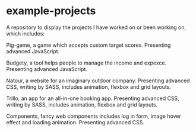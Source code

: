 # example-projects
A repository to display the projects I have worked on or been working on, which includes:

Pig-game, a game which accepts custom target scores.
  Presenting advanced JavaScript.

Budgety, a tool helps people to manage the income and expexce.
  Presenting advanced JavaScript.

Natour, a website for an imaginary outdoor company.
  Presenting advanced CSS, writing by SASS, includes animation, flexbox and grid layouts.

Trillo, an app for an all-in-one booking app.
  Presenting advanced CSS, writing by SASS, includes animation, flexbox and grid layouts.

Components, fancy web components includes log in form, image hover effect and loading animation.
  Presenting advanced CSS.